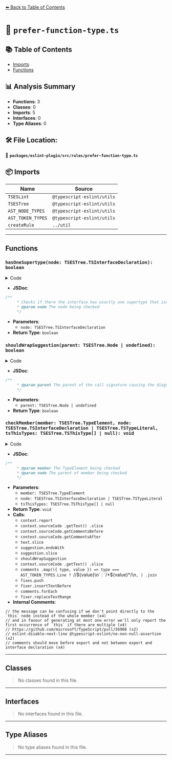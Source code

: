 [⬅️ Back to Table of Contents](../../../../index.md)

# 📄 `prefer-function-type.ts`

## 📚 Table of Contents

- [Imports](#imports)
- [Functions](#functions)

## 📊 Analysis Summary

- **Functions**: 3
- **Classes**: 0
- **Imports**: 5
- **Interfaces**: 0
- **Type Aliases**: 0

## 🛠️ File Location:
📂 **`packages/eslint-plugin/src/rules/prefer-function-type.ts`**

## 📦 Imports

| Name | Source |
|------|--------|
| `TSESLint` | `@typescript-eslint/utils` |
| `TSESTree` | `@typescript-eslint/utils` |
| `AST_NODE_TYPES` | `@typescript-eslint/utils` |
| `AST_TOKEN_TYPES` | `@typescript-eslint/utils` |
| `createRule` | `../util` |


---

## Functions

### `hasOneSupertype(node: TSESTree.TSInterfaceDeclaration): boolean`

<details><summary>Code</summary>

```ts
function hasOneSupertype(node: TSESTree.TSInterfaceDeclaration): boolean {
      if (node.extends.length === 0) {
        return false;
      }
      if (node.extends.length !== 1) {
        return true;
      }
      const expr = node.extends[0].expression;

      return (
        expr.type !== AST_NODE_TYPES.Identifier || expr.name !== 'Function'
      );
    }
```
</details>

- **JSDoc**:
```ts
/**
     * Checks if there the interface has exactly one supertype that isn't named 'Function'
     * @param node The node being checked
     */
```

- **Parameters**:
  - `node: TSESTree.TSInterfaceDeclaration`
- **Return Type**: `boolean`
### `shouldWrapSuggestion(parent: TSESTree.Node | undefined): boolean`

<details><summary>Code</summary>

```ts
function shouldWrapSuggestion(parent: TSESTree.Node | undefined): boolean {
      if (!parent) {
        return false;
      }

      switch (parent.type) {
        case AST_NODE_TYPES.TSUnionType:
        case AST_NODE_TYPES.TSIntersectionType:
        case AST_NODE_TYPES.TSArrayType:
          return true;
        default:
          return false;
      }
    }
```
</details>

- **JSDoc**:
```ts
/**
     * @param parent The parent of the call signature causing the diagnostic
     */
```

- **Parameters**:
  - `parent: TSESTree.Node | undefined`
- **Return Type**: `boolean`
### `checkMember(member: TSESTree.TypeElement, node: TSESTree.TSInterfaceDeclaration | TSESTree.TSTypeLiteral, tsThisTypes: TSESTree.TSThisType[] | null): void`

<details><summary>Code</summary>

```ts
function checkMember(
      member: TSESTree.TypeElement,
      node: TSESTree.TSInterfaceDeclaration | TSESTree.TSTypeLiteral,
      tsThisTypes: TSESTree.TSThisType[] | null = null,
    ): void {
      if (
        (member.type === AST_NODE_TYPES.TSCallSignatureDeclaration ||
          member.type === AST_NODE_TYPES.TSConstructSignatureDeclaration) &&
        member.returnType != null
      ) {
        if (
          tsThisTypes?.length &&
          node.type === AST_NODE_TYPES.TSInterfaceDeclaration
        ) {
          // the message can be confusing if we don't point directly to the `this` node instead of the whole member
          // and in favour of generating at most one error we'll only report the first occurrence of `this` if there are multiple
          context.report({
            node: tsThisTypes[0],
            messageId: 'unexpectedThisOnFunctionOnlyInterface',
            data: {
              interfaceName: node.id.name,
            },
          });
          return;
        }

        const fixable =
          node.parent.type === AST_NODE_TYPES.ExportDefaultDeclaration;

        const fix = fixable
          ? null
          : (fixer: TSESLint.RuleFixer): TSESLint.RuleFix[] => {
              const fixes: TSESLint.RuleFix[] = [];
              const start = member.range[0];
              // https://github.com/microsoft/TypeScript/pull/56908
              // eslint-disable-next-line @typescript-eslint/no-non-null-assertion
              const colonPos = member.returnType!.range[0] - start;
              const text = context.sourceCode
                .getText()
                .slice(start, member.range[1]);
              const comments = [
                ...context.sourceCode.getCommentsBefore(member),
                ...context.sourceCode.getCommentsAfter(member),
              ];
              let suggestion = `${text.slice(0, colonPos)} =>${text.slice(
                colonPos + 1,
              )}`;
              const lastChar = suggestion.endsWith(';') ? ';' : '';
              if (lastChar) {
                suggestion = suggestion.slice(0, -1);
              }
              if (shouldWrapSuggestion(node.parent)) {
                suggestion = `(${suggestion})`;
              }

              if (node.type === AST_NODE_TYPES.TSInterfaceDeclaration) {
                if (node.typeParameters != null) {
                  suggestion = `type ${context.sourceCode
                    .getText()
                    .slice(
                      node.id.range[0],
                      node.typeParameters.range[1],
                    )} = ${suggestion}${lastChar}`;
                } else {
                  suggestion = `type ${node.id.name} = ${suggestion}${lastChar}`;
                }
              }

              const isParentExported =
                node.parent.type === AST_NODE_TYPES.ExportNamedDeclaration;

              if (
                node.type === AST_NODE_TYPES.TSInterfaceDeclaration &&
                isParentExported
              ) {
                const commentsText = comments
                  .map(({ type, value }) =>
                    type === AST_TOKEN_TYPES.Line
                      ? `//${value}\n`
                      : `/*${value}*/\n`,
                  )
                  .join('');
                // comments should move before export and not between export and interface declaration
                fixes.push(fixer.insertTextBefore(node.parent, commentsText));
              } else {
                comments.forEach(comment => {
                  let commentText =
                    comment.type === AST_TOKEN_TYPES.Line
                      ? `//${comment.value}`
                      : `/*${comment.value}*/`;
                  const isCommentOnTheSameLine =
                    comment.loc.start.line === member.loc.start.line;
                  if (!isCommentOnTheSameLine) {
                    commentText += '\n';
                  } else {
                    commentText += ' ';
                  }
                  suggestion = commentText + suggestion;
                });
              }

              const fixStart = node.range[0];
              fixes.push(
                fixer.replaceTextRange([fixStart, node.range[1]], suggestion),
              );
              return fixes;
            };

        context.report({
          node: member,
          messageId: 'functionTypeOverCallableType',
          data: {
            literalOrInterface: phrases[node.type],
          },
          fix,
        });
      }
    }
```
</details>

- **JSDoc**:
```ts
/**
     * @param member The TypeElement being checked
     * @param node The parent of member being checked
     */
```

- **Parameters**:
  - `member: TSESTree.TypeElement`
  - `node: TSESTree.TSInterfaceDeclaration | TSESTree.TSTypeLiteral`
  - `tsThisTypes: TSESTree.TSThisType[] | null`
- **Return Type**: `void`
- **Calls**:
  - `context.report`
  - `context.sourceCode
                .getText()
                .slice`
  - `context.sourceCode.getCommentsBefore`
  - `context.sourceCode.getCommentsAfter`
  - `text.slice`
  - `suggestion.endsWith`
  - `suggestion.slice`
  - `shouldWrapSuggestion`
  - `context.sourceCode
                    .getText()
                    .slice`
  - `comments
                  .map(({ type, value }) =>
                    type === AST_TOKEN_TYPES.Line
                      ? `//${value}\n`
                      : `/*${value}*/\n`,
                  )
                  .join`
  - `fixes.push`
  - `fixer.insertTextBefore`
  - `comments.forEach`
  - `fixer.replaceTextRange`
- **Internal Comments**:
```
// the message can be confusing if we don't point directly to the `this` node instead of the whole member (x4)
// and in favour of generating at most one error we'll only report the first occurrence of `this` if there are multiple (x4)
// https://github.com/microsoft/TypeScript/pull/56908 (x2)
// eslint-disable-next-line @typescript-eslint/no-non-null-assertion (x2)
// comments should move before export and not between export and interface declaration (x4)
```


---

## Classes

> No classes found in this file.


---

## Interfaces

> No interfaces found in this file.


---

## Type Aliases

> No type aliases found in this file.


---